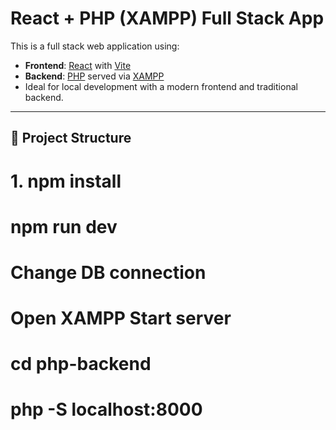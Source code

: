 # React + PHP (XAMPP) Full Stack App

This is a full stack web application using:

- **Frontend**: [React](https://reactjs.org/) with [Vite](https://vitejs.dev/)
- **Backend**: [PHP](https://www.php.net/) served via [XAMPP](https://www.apachefriends.org/)
- Ideal for local development with a modern frontend and traditional backend.

---

## 📁 Project Structure

# 1. npm install
# npm run dev

# Change DB connection

# Open XAMPP Start server

# cd php-backend
# php -S localhost:8000